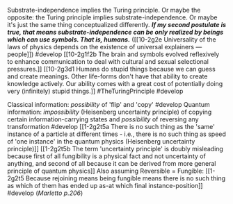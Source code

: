 Substrate-independence implies the Turing principle. Or maybe the opposite: the Turing principle implies substrate-independence. Or maybe it's just the same thing conceptualized differently.
	***If my second postulate is true, that means substrate-independence can be only realized by beings which can use symbols. That is, humans.*** ([[10-2g2e Universality of the laws of physics depends on the existence of universal explainers — people]]) #develop 
		[[10-2g1f2b The brain and symbols evolved reflexively to enhance communication to deal with cultural and sexual selectional pressures.]]
			[[10-2g3d1 Humans do stupid things because we can guess and create meanings. Other life-forms don't have that ability to create knowledge actively. Our ability comes with a great cost of potentially doing very (infinitely) stupid things.]]
#TheTuringPrinciple #develop 

Classical information: *possibility* of 'flip' and 'copy' #develop 
Quantum information: *impossibility* (Heisenberg uncertainty principle) of copying certain information-carrying states and *possibility* of reversing any transformation #develop 
	[[1-2g2t5a There is no such thing as the 'same' instance of a particle at different times - i.e., there is no such thing as speed of 'one instance' in the quantum physics (Heisenberg uncertainty principle)]]
		[[1-2g2t5b The term 'uncertainty principle' is doubly misleading because first of all fungibility is a physical fact and not uncertainty of anything, and second of all because it can be derived from more general principle of quantum physics]]
	Also assuming Reversible = Fungible:
		[[1-2g2t5 Because rejoining means being fungible means there is no such thing as which of them has ended up as-at which final instance-position]] #develop 
(*Marletto p.206*)